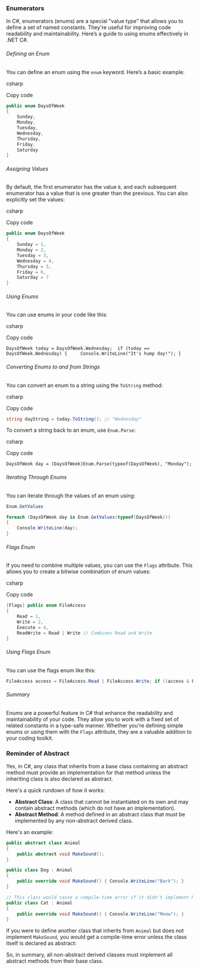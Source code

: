 
### Enumerators 

In C#, enumerators (enums) are a special "value type" that allows you to define a set of named constants. They're useful for improving code readability and maintainability. Here’s a guide to using enums effectively in .NET C#.

###### Defining an Enum

You can define an enum using the `enum` keyword. Here’s a basic example:

csharp

Copy code

```cs
public enum DaysOfWeek 
{ 
	Sunday, 
	Monday, 
	Tuesday, 
	Wednesday, 
	Thursday, 
	Friday, 
	Saturday 
}
```

###### Assigning Values

By default, the first enumerator has the value `0`, and each subsequent enumerator has a value that is one greater than the previous. You can also explicitly set the values:

csharp

Copy code

```cs
public enum DaysOfWeek 
{ 
	Sunday = 1, 
	Monday = 2, 
	Tuesday = 3, 
	Wednesday = 4, 
	Thursday = 5, 
	Friday = 6, 
	Saturday = 7 
}
```
###### Using Enums

You can use enums in your code like this:

csharp

Copy code

`DaysOfWeek today = DaysOfWeek.Wednesday;  if (today == DaysOfWeek.Wednesday) {     Console.WriteLine("It's hump day!"); }`

###### Converting Enums to and from Strings

You can convert an enum to a string using the `ToString` method:

csharp

Copy code

```cs
string dayString = today.ToString(); // "Wednesday"
```

To convert a string back to an enum, use `Enum.Parse`:

csharp

Copy code

`DaysOfWeek day = (DaysOfWeek)Enum.Parse(typeof(DaysOfWeek), "Monday");`

###### Iterating Through Enums

You can iterate through the values of an enum using:

```cs
Enum.GetValues
```

```cs
foreach (DaysOfWeek day in Enum.GetValues(typeof(DaysOfWeek))) 
{ 
	Console.WriteLine(day); 
}
```

###### Flags Enum

If you need to combine multiple values, you can use the `Flags` attribute. This allows you to create a bitwise combination of enum values:

csharp

Copy code

```cs
[Flags] public enum FileAccess 
{ 
	Read = 1, 
	Write = 2, 
	Execute = 4, 
	ReadWrite = Read | Write // Combines Read and Write 
}
```

###### Using Flags Enum

You can use the flags enum like this:

```cs
FileAccess access = FileAccess.Read | FileAccess.Write; if ((access & FileAccess.Read) == FileAccess.Read) { Console.WriteLine("Read access granted."); }
```

###### Summary

Enums are a powerful feature in C# that enhance the readability and maintainability of your code. They allow you to work with a fixed set of related constants in a type-safe manner. Whether you're defining simple enums or using them with the `Flags` attribute, they are a valuable addition to your coding toolkit.

### Reminder of Abstract

Yes, in C#, any class that inherits from a base class containing an abstract method must provide an implementation for that method unless the inheriting class is also declared as abstract.

Here's a quick rundown of how it works:

- **Abstract Class**: A class that cannot be instantiated on its own and may contain abstract methods (which do not have an implementation).
- **Abstract Method**: A method defined in an abstract class that must be implemented by any non-abstract derived class.

Here's an example:

```cs
public abstract class Animal 
{ 
	public abstract void MakeSound(); 
} 

public class Dog : Animal 
{ 
	public override void MakeSound() { Console.WriteLine("Bark"); } 
} 

// This class would cause a compile-time error if it didn't implement MakeSound 
public class Cat : Animal 
{ 
	public override void MakeSound() { Console.WriteLine("Meow"); } 
}
```

If you were to define another class that inherits from `Animal` but does not implement `MakeSound`, you would get a compile-time error unless the class itself is declared as abstract:

So, in summary, all non-abstract derived classes must implement all abstract methods from their base class.